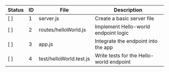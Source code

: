 | Status | ID  | File                  | Description                            |
|--------|-----|-----------------------|----------------------------------------|
| [ ]    | 1   | server.js             | Create a basic server file             |
| [ ]    | 2   | routes/helloWorld.js  | Implement Hello-world endpoint logic   |
| [ ]    | 3   | app.js                | Integrate the endpoint into the app    |
| [ ]    | 4   | test/helloWorld.test.js| Write tests for the Hello-world endpoint |


